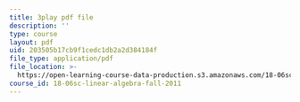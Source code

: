 ```yaml
---
title: 3play pdf file
description: ''
type: course
layout: pdf
uid: 203505b17cb9f1cedc1db2a2d384184f
file_type: application/pdf
file_location: >-
  https://open-learning-course-data-production.s3.amazonaws.com/18-06sc-linear-algebra-fall-2011/203505b17cb9f1cedc1db2a2d384184f_0oBJN8F616U.pdf
course_id: 18-06sc-linear-algebra-fall-2011
---
```

